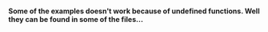 #### Some of the examples doesn't work because of undefined functions. Well they can be found in some of the files...
